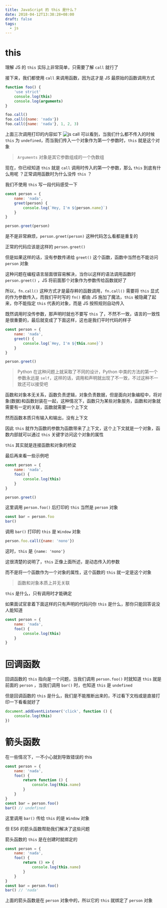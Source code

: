 ```yaml
---
title: JavaScript 的 this 是什么？
date: 2018-04-12T13:38:28+08:00
draft: false
tags:
  - js
---
```



# this

理解 JS 的 `this` 实际上非常简单，只需要了解 `call` 就行了

接下来，我们都使用 `call` 来调用函数，因为这才是 JS 最原始的函数调用方式

```js
function foo() {
	'use strict'
	console.log(this)
	console.log(arguments)
}

foo.call()
foo.call({name: 'nada'})
foo.call({name: 'nada'}, 1, 2, 3)
```

上面三次调用打印的内容如下
![js call](https://img-blog.csdnimg.cn/20200228235903207.png)
可以看到，当我们什么都不传入的时候 `this` 为 `undefined`，而当我们传入一个对象作为第一个参数时，`this` 就是这个对象

> `Arguments` 对象是其它参数组成的一个伪数组

现在，你已经知道 `this` 就是 `call` 调用时传入的第一个参数，那么 `this` 到底有什么用呢 ？正常调用函数时为什么没传 `this` ？

我们不使用 `this` 写一段代码感受一下

```js
const person = {
	name: 'nada',
	greet(person) {
		console.log(`Hey, I'm ${person.name}`)
	}
}

person.greet(person)
```

是不是非常麻烦，`person.greet(person)` 这种代码怎么看都是重复的

正常的代码应该是这样的 `person.greet()`

但是如果这样的话，没有参数传递给 `greet()` 这个函数，函数中当然也不能访问 `person` 对象

这种问题在编程语言层面很容易解决，当你以这样的语法调用函数时 `person.greet()` ，JS 将前面那个对象作为参数传给函数就好了

所以，`fn.call()` 这种方式才是最存粹的函数调用，`fn.call()` 需要将 `this` 显式的作为参数传入，而我们平时写的 `fn()` 都由 JS 施加了魔法，`this` 被隐藏了起来，你不能指定 `this` 代表的对象，而是 JS 按照规则自动传入

既然调用时没传参数，那声明时就也不要写 `this` 了，不然不一致，语言的一致性是很重要的，最后就变成了下面这样，这也是我们平时代码的样子

```js
const person = {
	name: 'nada',
	greet() {
		console.log(`Hey, I'm ${this.name}`)
	}
}

person.greet()
```

> Python 在这种问题上就采取了不同的设计，Python 中类的方法的第一个参数永远是 `self`，这样的话，调用和声明就出现了不一致，不过这种不一致还可以接受吧


函数和对象本无关系，函数负责逻辑，对象负责数据，但是面向对象编程中，将对象(数据)和函数封装在一起，这种情况下，函数只为某些对象服务，函数和对象就需要有一定的关联，函数就需要一个上下文

然而函数本质只有输入和输出，没有上下文

因此 `this` 就作为函数的参数为函数带来了上下文，这个上下文就是一个对象，函数内部就可以通过 `this` 关键字访问这个对象的属性

`this` 其实就是连接函数和对象的桥梁

最后再来看一些示例吧

```js
const person = {
	name: 'nada',
	foo() {
		console.log(this)
	}
}

person.greet()
```

这里调用 `person.foo()` 后打印的 `this` 当然是 `person` 对象

```js
const bar = person.foo
bar()
```

调用 `bar()` 打印的 `this` 是 `Window` 对象

```js
person.foo.call({name: 'nono'})
```

这时，`this` 是 `{name: 'nono'}`

这很清楚的说明了，`this` 正像上面所述，是动态传入的参数

而不是将一个函数作为一个对象的属性，这个函数的 `this` 就一定是这个对象

> 函数和对象本质上并无关联

`this` 是什么，只有调用时才能确定

如果面试官拿着下面这样的只有声明的代码问你 `this` 是什么，那你只能回答说没人能知道

```js
const person = {
	name: 'nada',
	foo() {
		console.log(this)
	}
}
```

# 回调函数

回调函数的 `this` 指向是一个问题，当我们调用 `person.foo()` 时就知道 `this` 就是前面的 `person` ，当我们调用 `bar()` 时，也知道 `this` 是 `undefined`

但是回调函数的 `this` 是什么，我们是不能推断出来的，不过看下文档或是直接打印一下看看就好了

```js
document.addEventListener('click', function () {
	console.log(this)
})
```

# 箭头函数
在一些情况下，一不小心就到导致错误的 this

```js
const person = {
	name: 'nada',
	foo() {
		return function () {
			console.log(this.name)
		}
	}
}
const bar = person.foo()
bar() // undefined
```

这里调用 `bar()` 传给 `this` 的是 `Window` 对象

但 ES6 的箭头函数帮助我们解决了这些问题

箭头函数的 `this` 是在创建时就绑定的

```js
const person = {
	name: 'nada',
	foo() {
		return () => {
			console.log(this.name)
		}
	}
}
const bar = person.foo()
bar() // 'nada'
```

上面的箭头函数是在 `person` 对象中的，所以它的 `this` 就绑定了 `person` 对象

